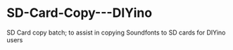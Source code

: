 # SD-Card-Copy---DIYino
SD Card copy batch; to assist in copying Soundfonts to SD cards for DIYino users
